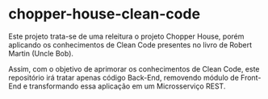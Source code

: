 # chopper-house-clean-code
Este projeto trata-se de uma releitura o projeto Chopper House, porém aplicando os conhecimentos de Clean Code presentes no livro de Robert Martin (Uncle Bob).

Assim, com o objetivo de aprimorar os conhecimentos de Clean Code, este repositório irá tratar apenas código Back-End, removendo módulo de Front-End e transformando essa aplicação em um Microsserviço REST.
